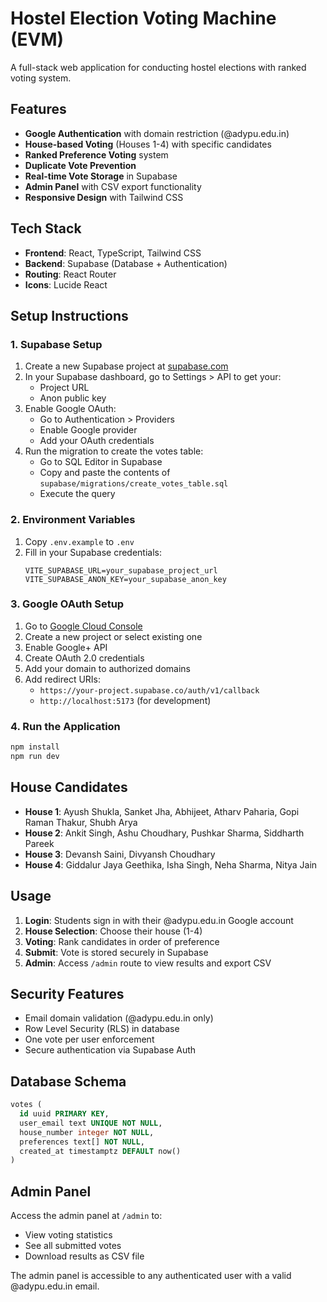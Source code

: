 # Hostel Election Voting Machine (EVM)

A full-stack web application for conducting hostel elections with ranked voting system.

## Features

- **Google Authentication** with domain restriction (@adypu.edu.in)
- **House-based Voting** (Houses 1-4) with specific candidates
- **Ranked Preference Voting** system
- **Duplicate Vote Prevention** 
- **Real-time Vote Storage** in Supabase
- **Admin Panel** with CSV export functionality
- **Responsive Design** with Tailwind CSS

## Tech Stack

- **Frontend**: React, TypeScript, Tailwind CSS
- **Backend**: Supabase (Database + Authentication)
- **Routing**: React Router
- **Icons**: Lucide React

## Setup Instructions

### 1. Supabase Setup

1. Create a new Supabase project at [supabase.com](https://supabase.com)
2. In your Supabase dashboard, go to Settings > API to get your:
   - Project URL
   - Anon public key
3. Enable Google OAuth:
   - Go to Authentication > Providers
   - Enable Google provider
   - Add your OAuth credentials
4. Run the migration to create the votes table:
   - Go to SQL Editor in Supabase
   - Copy and paste the contents of `supabase/migrations/create_votes_table.sql`
   - Execute the query

### 2. Environment Variables

1. Copy `.env.example` to `.env`
2. Fill in your Supabase credentials:
   ```
   VITE_SUPABASE_URL=your_supabase_project_url
   VITE_SUPABASE_ANON_KEY=your_supabase_anon_key
   ```

### 3. Google OAuth Setup

1. Go to [Google Cloud Console](https://console.cloud.google.com)
2. Create a new project or select existing one
3. Enable Google+ API
4. Create OAuth 2.0 credentials
5. Add your domain to authorized domains
6. Add redirect URIs:
   - `https://your-project.supabase.co/auth/v1/callback`
   - `http://localhost:5173` (for development)

### 4. Run the Application

```bash
npm install
npm run dev
```

## House Candidates

- **House 1**: Ayush Shukla, Sanket Jha, Abhijeet, Atharv Paharia, Gopi Raman Thakur, Shubh Arya
- **House 2**: Ankit Singh, Ashu Choudhary, Pushkar Sharma, Siddharth Pareek  
- **House 3**: Devansh Saini, Divyansh Choudhary
- **House 4**: Giddalur Jaya Geethika, Isha Singh, Neha Sharma, Nitya Jain

## Usage

1. **Login**: Students sign in with their @adypu.edu.in Google account
2. **House Selection**: Choose their house (1-4)
3. **Voting**: Rank candidates in order of preference
4. **Submit**: Vote is stored securely in Supabase
5. **Admin**: Access `/admin` route to view results and export CSV

## Security Features

- Email domain validation (@adypu.edu.in only)
- Row Level Security (RLS) in database
- One vote per user enforcement
- Secure authentication via Supabase Auth

## Database Schema

```sql
votes (
  id uuid PRIMARY KEY,
  user_email text UNIQUE NOT NULL,
  house_number integer NOT NULL,
  preferences text[] NOT NULL,
  created_at timestamptz DEFAULT now()
)
```

## Admin Panel

Access the admin panel at `/admin` to:
- View voting statistics
- See all submitted votes
- Download results as CSV file

The admin panel is accessible to any authenticated user with a valid @adypu.edu.in email.

